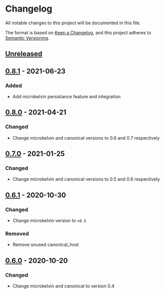 # Changelog

All notable changes to this project will be documented in this file.

The format is based on [Keep a Changelog](https://keepachangelog.com/en/1.0.0/),
and this project adheres to [Semantic Versioning](https://semver.org/spec/v2.0.0.html).

## [Unreleased]

## [0.8.1] - 2021-06-23

### Added
- Add microkelvin persistance feature and integration

## [0.8.0] - 2021-04-21

### Changed
- Change microkelvin and canonical versions to 0.6 and 0.7 respectively

## [0.7.0] - 2021-01-25

### Changed
- Change microkelvin and canonical versions to 0.5 and 0.6 respectively

## [0.6.1] - 2020-10-30

### Changed
- Change microkelvin version to `v0.5`

### Removed
- Remove unused canonical_host

## [0.6.0] - 2020-10-20
### Changed
- Change microkelvin and canonical to version 0.4

[Unreleased]: https://github.com/dusk-network/nstack/compare/v0.8.1...HEAD
[0.8.1]: https://github.com/dusk-network/nstack/compare/v0.8.0...v0.8.1
[0.8.0]: https://github.com/dusk-network/nstack/compare/v0.7.0...v0.8.0
[0.7.0]: https://github.com/dusk-network/nstack/compare/v0.6.1...v0.7.0
[0.6.1]: https://github.com/dusk-network/nstack/compare/v0.6.0...v0.6.1
[0.6.0]: https://github.com/dusk-network/nstack/releases/tag/v0.6.0
